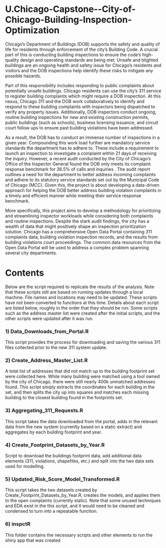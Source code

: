 # U.Chicago-Capstone--City-of-Chicago-Building-Inspection-Optimization

Chicago’s Department of Buildings (DOB) supports the safety and quality of life for residents through enforcement of the city’s Building Code. A crucial part of this is conducting building inspections to ensure the code’s high-quality design and operating standards are being met. Unsafe and blighted buildings are an ongoing health and safety issue for Chicago’s residents and visitors and the DOB inspections help identify these risks to mitigate any possible hazards.

Part of this responsibility includes responding to public complaints about potentially unsafe buildings. Chicago residents can use the city’s 311 service to register building complaints which might require a DOB inspection. At this nexus, Chicago 311 and the DOB work collaboratively to identify and respond to these building complaints with inspectors being dispatched to verify any property issues. Additionally, DOB inspectors conduct ongoing, routine building inspections for new and existing construction permits, public buildings (such as schools), business licensing issuance, and circuit court follow ups to ensure past building violations have been addressed.

As a result, the DOB has to conduct an immense number of inspections in a given year. Compounding this work load further are mandatory service standards the department has to adhere to. These include a requirement to launch an inspection to investigate a complaint within 21 days of receiving the inquiry. However, a recent audit conducted by the City of Chicago’s Office of the Inspector General found the DOB only meets its complaint response benchmark for 36.5% of calls and inquiries . The audit report outlines a need for the department to better address incoming complaints and adhere to its statutory service standards set out by the Municipal Code of Chicago (MCC). Given this, the project is about developing a data-driven approach for helping the DOB better address building violation complaints in a timely and efficient manner while meeting their service response benchmark.

More specifically, this project aims to develop a methodology for prioritizing and streamlining inspector workloads while considering both complaints and routine inspections. Despite the stark audit findings, the city has a wealth of data that might positively shape an inspection prioritization solution. Chicago has a comprehensive Open Data Portal containing 311 complaints data, building violation inspection records, and the results from building violations court proceedings. The common data resources from the Open Data Portal will be used to address a complex problem spanning several city departments.

# Contents
Below are the script required to replicate the results of the analysis. Note that these scripts still are based on running updates through a local machine. File names and locations may need to be updated. These scripts have not been converted to functions at this time. Details about each script are listed below, roughly in the order that they should be run. Some scripts such as the address master list were created after the initial scripts, and the other scripts were updated after it was run.

### 1) Data_Downloads_from_Portal.R
This script provides the process for downloading and saving the various 311 files collected prior to the new 311 system update.

### 2) Create_Address_Master_List.R
A total list of addresses that did not match up to the building footprint set were collected here. While many building were matched using a tool owned by the city of Chicago, there were still nearly 400k unmatched addresses found. This script simply extracts the coordinates for each building in the set, and then splits the city up into squares and matches each missing building to the closest building found in the footprints set.

### 3) Aggregating_311_Requests.R
This script takes the data downloaded from the portal, adds in the relevant data from the new system (currenlty based on a static extract) and aggregates by each building footprint and year.

### 4) Create_Footprint_Datasets_by_Year.R
Script to download the buildings footprint data, add additional data elements (311, violations, shapefiles, etc.) and split into the two data sets used for modelling.

### 5) Updated_Risk_Score_Model_Transformed.R
This script takes the two datasets created by Create_Footprint_Datasets_by_Year.R, creates the models, and applies them to the open complaints (currently static). Note that some unused techniques and EDA exist in the this script, and it would need to be cleaned and condensed to turn into a repeatable function.

### 6) inspctR
This folder contains the necessary scripts and other elements to run the shiny app that was created
